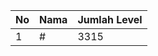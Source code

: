 | No | Nama            | Jumlah Level |
|----|-----------------|--------------|
| 1  | #    |    3315        |
